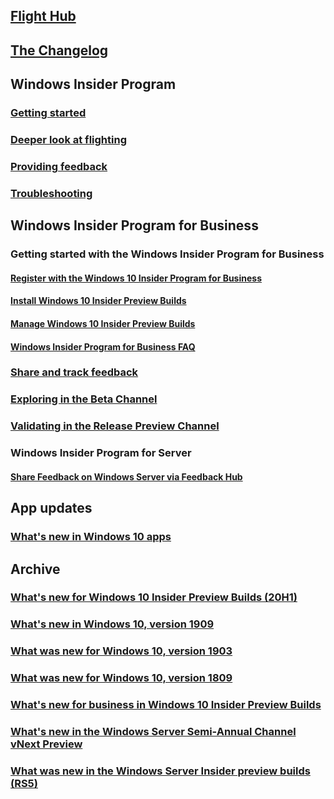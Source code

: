 ## [Flight Hub](https://docs.microsoft.com/windows-insider/flight-hub/)
## [The Changelog](https://docs.microsoft.com/windows-insider/at-home/active-dev-branch)
## Windows Insider Program
### [Getting started](https://docs.microsoft.com/windows-insider/at-home/get-started)
### [Deeper look at flighting](https://docs.microsoft.com/windows-insider/at-home/flighting)
### [Providing feedback](https://docs.microsoft.com/windows-insider/at-home/feedback)
### [Troubleshooting](https://docs.microsoft.com/windows-insider/at-home/troubleshooting)
## Windows Insider Program for Business
### Getting started with the Windows Insider Program for Business
#### [Register with the Windows 10 Insider Program for Business](https://docs.microsoft.com/windows-insider/at-work-pro/wip-4-biz-register)
#### [Install Windows 10 Insider Preview Builds](https://docs.microsoft.com/windows-insider/at-work-pro/wip-4-biz-install)
#### [Manage Windows 10 Insider Preview Builds](https://docs.microsoft.com/windows-insider/at-work-pro/wip-4-biz-manage)
#### [Windows Insider Program for Business FAQ](https://docs.microsoft.com/windows-insider/at-work-pro/wip-4-biz-FAQ)
### [Share and track feedback](https://docs.microsoft.com/windows-insider/at-work-pro/wip-4-biz-feedback)
### [Exploring in the Beta Channel](https://docs.microsoft.com/windows-insider/at-work-pro/explore-beta-channel)
### [Validating in the Release Preview Channel](https://docs.microsoft.com/windows-insider/at-work-pro/validate-release-preview-channel)
### Windows Insider Program for Server
#### [Share Feedback on Windows Server via Feedback Hub](https://docs.microsoft.com/windows-insider/at-work/wip-4-server-feedback-hub)
## App updates
### [What's new in Windows 10 apps](https://docs.microsoft.com/windows-insider/at-home/whats-new-apps)
## Archive
### [What's new for Windows 10 Insider Preview Builds (20H1)](https://docs.microsoft.com/windows-insider/at-home/Whats-new-wip-at-home-20h1)
### [What's new in Windows 10, version 1909](https://docs.microsoft.com/windows-insider/at-home/Whats-new-wip-at-home-1909)
### [What was new for Windows 10, version 1903](https://docs.microsoft.com/windows-insider/at-home/Whats-new-wip-at-home-1903)
### [What was new for Windows 10, version 1809](https://docs.microsoft.com/windows-insider/at-home/Whats-new-wip-at-home-1809)
### [What's new for business in Windows 10 Insider Preview Builds](https://docs.microsoft.com/windows-insider/at-work-pro/wip-4-biz-whats-new)
### [What's new in the Windows Server Semi-Annual Channel vNext Preview](https://docs.microsoft.com/windows-insider/at-work/Whats-new-wip-at-work)
### [What was new in the Windows Server Insider preview builds (RS5)](https://docs.microsoft.com/windows-insider/at-work/Whats-new-wip-at-work-1809)
